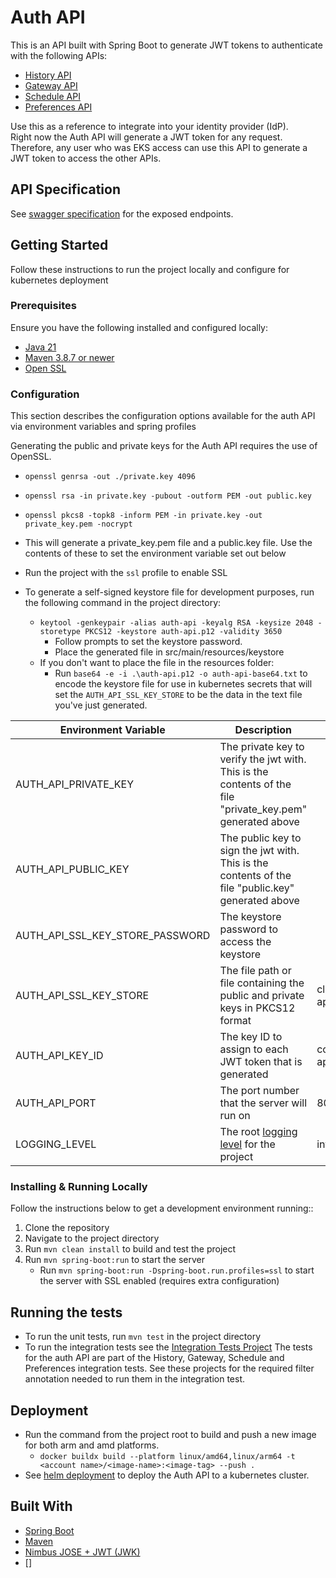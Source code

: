 # Auth API

This is an API built with Spring Boot to generate JWT tokens to authenticate with the following APIs:
- [History API](../history-api)
- [Gateway API](../gateway-api)
- [Schedule API](../schedule-api)
- [Preferences API](../preferences-api)

Use this as a reference to integrate into your identity provider (IdP).  
Right now the Auth API will generate a JWT token for any request. Therefore, any user who was EKS access can use this API to generate a JWT token to access the other APIs.

## API Specification
See [swagger specification](https://app.swaggerhub.com/apis/CameronWard301/Communication_APIs/1.0.3#/Authentication%20API) for the exposed endpoints.

## Getting Started

Follow these instructions to run the project locally and configure for kubernetes deployment

### Prerequisites

Ensure you have the following installed and configured locally:

- [Java 21](https://www.oracle.com/java/technologies/downloads/#java21)
- [Maven 3.8.7 or newer](https://maven.apache.org/download.cgi)
- [Open SSL](https://www.openssl.org/source/)

### Configuration
This section describes the configuration options available for the auth API via environment variables and spring profiles

Generating the public and private keys for the Auth API requires the use of OpenSSL.
- `openssl genrsa -out ./private.key 4096`
- `openssl rsa -in private.key -pubout -outform PEM -out public.key`
- `openssl pkcs8 -topk8 -inform PEM -in private.key -out private_key.pem -nocrypt`
- This will generate a private_key.pem file and a public.key file. Use the contents of these to set the environment variable set out below



- Run the project with the `ssl` profile to enable SSL
- To generate a self-signed keystore file for development purposes, run the following command in the project directory:
    - `keytool -genkeypair -alias auth-api -keyalg RSA -keysize 2048 -storetype PKCS12 -keystore auth-api.p12 -validity 3650`
        - Follow prompts to set the keystore password.
        - Place the generated file in src/main/resources/keystore
    - If you don't want to place the file in the resources folder:
        - Run `base64 -e -i .\auth-api.p12 -o auth-api-base64.txt` to encode the keystore file for use in kubernetes secrets that will set the `AUTH_API_SSL_KEY_STORE` to be the data in the text file you've just generated.

| Environment Variable            | Description                                                                                                                                                             | Default Value                   | Required               |
|---------------------------------|-------------------------------------------------------------------------------------------------------------------------------------------------------------------------|---------------------------------|------------------------|
| AUTH_API_PRIVATE_KEY            | The private key to verify the jwt with. This is the contents of the file "private_key.pem" generated above                                                              |                                 | Y                      |
| AUTH_API_PUBLIC_KEY             | The public key to sign the jwt with. This is the contents of the file "public.key" generated above                                                                      |                                 | Y                      |
| AUTH_API_SSL_KEY_STORE_PASSWORD | The keystore password to access the keystore                                                                                                                            |                                 | Y if using SSL profile |
| AUTH_API_SSL_KEY_STORE          | The file path or file containing the public and private keys in PKCS12 format                                                                                           | classpath:keystore/auth-api.p12 | N                      |
| AUTH_API_KEY_ID                 | The key ID to assign to each JWT token that is generated                                                                                                                | communication-auth-api          | N                      |
| AUTH_API_PORT                   | The port number that the server will run on                                                                                                                             | 8080                            | N                      |
| LOGGING_LEVEL                   | The root [logging level](https://docs.spring.io/spring-boot/docs/2.1.13.RELEASE/reference/html/boot-features-logging.html#boot-features-logging-format) for the project | info                            | N                      |


### Installing & Running Locally

Follow the instructions below to get a development environment running::

1. Clone the repository
2. Navigate to the project directory
3. Run `mvn clean install` to build and test the project
4. Run `mvn spring-boot:run` to start the server
    - Run `mvn spring-boot:run -Dspring-boot.run.profiles=ssl` to start the server with SSL enabled (requires extra configuration)

## Running the tests

- To run the unit tests, run `mvn test` in the project directory
- To run the integration tests see the [Integration Tests Project](../integration-tests)
  The tests for the auth API are part of the History, Gateway, Schedule and Preferences integration tests. See these projects for the required filter annotation needed to run them in the integration test.

## Deployment

- Run the command from the project root to build and push a new image for both arm and amd platforms.
    - `docker buildx build --platform linux/amd64,linux/arm64 -t <account name>/<image-name>:<image-tag> --push .`
- See [helm deployment](../deployment/helm) to deploy the Auth API to a kubernetes cluster.

## Built With
- [Spring Boot](https://spring.io/projects/spring-boot)
- [Maven](https://maven.apache.org/)
- [Nimbus JOSE + JWT (JWK)](https://connect2id.com/products/nimbus-jose-jwt/examples/jwk-generation)
- []
